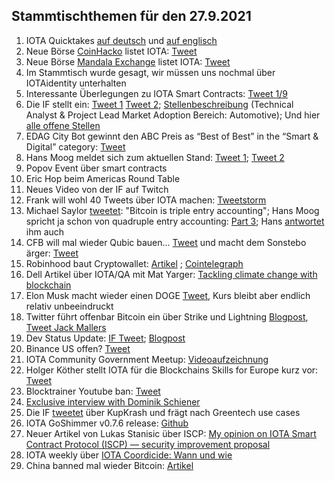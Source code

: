 ## Stammtischthemen für den 27.9.2021

1. IOTA Quicktakes [auf deutsch](https://www.youtube.com/watch?v=89i6sHzTnA8) und [auf englisch](https://www.youtube.com/watch?v=JMnHzcftEBQ)
2. Neue Börse [CoinHacko](https://www.coinhako.com/users/sign_in) listet IOTA: [Tweet](https://twitter.com/coinhako/status/1439884653721047043?s=19)
3. Neue Börse [Mandala Exchange](https://trade.mandala.exchange/en/trade/basic/IOTA_BTC) listet IOTA: [Tweet](https://twitter.com/MandalaEx/status/1440112938677903360?s=20)
4. Im Stammtisch wurde gesagt, wir müssen uns nochmal über IOTAidentity unterhalten
5. Interessante Überlegungen zu IOTA Smart Contracts: [Tweet 1/9](https://twitter.com/Rob_Daykin/status/1440023393043193860?s=20)
6. Die IF stellt ein: [Tweet 1](https://twitter.com/iota/status/1440285029628665869?s=20) [Tweet 2](https://twitter.com/iota/status/1440949254554624000?s=20); [Stellenbeschreibung](https://iota.bamboohr.com/jobs/view.php?id=169&source=aWQ9NA%3D%3D) (Technical Analyst & Project Lead Market Adoption Bereich: Automotive); Und hier [alle offene Stellen](https://iota.bamboohr.com/jobs/)
7. EDAG City Bot gewinnt den ABC Preis as “Best of Best” in the “Smart & Digital” category: [Tweet](https://twitter.com/EDAGGroup/status/1440317403108282368?s=20)
8. Hans Moog meldet sich zum aktuellen Stand: [Tweet 1](https://twitter.com/hus_qy/status/1440264643721662480?s=20); [Tweet 2](https://twitter.com/hus_qy/status/1440264702160818181?s=20)
9. Popov Event über smart contracts
10. Eric Hop beim Americas Round Table
11. Neues Video von der IF auf Twitch
12. Frank will wohl 40 Tweets über IOTA machen: [Tweetstorm](https://twitter.com/2779530283Mi/status/1440241364084477954?s=20)
13. Michael Saylor [tweetet](https://twitter.com/michael_saylor/status/1440661794884763648?s=20): "Bitcoin is triple entry accounting"; Hans Moog spricht ja schon von quadruple entry accounting: [Part 3](https://husqy.medium.com/the-trust-machine-part3-quadruple-entry-accounting-6da022f5e832); Hans [antwortet](https://twitter.com/hus_qy/status/1440695139307974659?s=19) ihm auch
14. CFB will mal wieder Qubic bauen... [Tweet](https://twitter.com/c___f___b/status/1440420940752379916?s=19) und macht dem Sonstebo ärger: [Tweet](https://twitter.com/c___f___b/status/1440928388559089666?s=20) 
15. Robinhood baut Cryptowallet: [Artikel](https://cryptobriefing.com/robinhood-to-launch-crypto-wallet-in-2022/) ; [Cointelegraph](https://cointelegraph.com/news/robinhood-confirms-crypto-wallet-feature-on-app-starting-in-october) 
16. Dell Artikel über IOTA/QA mit Mat Yarger: [Tackling climate change with blockchain](https://www.delltechnologies.com/en-us/perspectives/tackling-climate-change-with-blockchain/) 
17. Elon Musk macht wieder einen DOGE [Tweet](https://twitter.com/elonmusk/status/1440780474662543370?s=20), Kurs bleibt aber endlich relativ unbeeindruckt
18. Twitter führt offenbar Bitcoin ein über Strike und Lightning [Blogpost](https://blog.twitter.com/en_us/topics/product/2021/bringing-tips-to-everyone), [Tweet Jack Mallers](https://twitter.com/jackmallers/status/1441089090628177933?s=19) 
19. Dev Status Update: [IF Tweet](https://twitter.com/iota/status/1441045102789529600?s=19); [Blogpost](https://blog.iota.org/dev-status-update-september-2021/amp/?__twitter_impression=true) 
20. Binance US offen? [Tweet](https://twitter.com/ewmjcc/status/1441077559320399874?s=19) 
21. IOTA Community Government Meetup: [Videoaufzeichnung](https://youtu.be/z8JgMD_6K0Y) 
22. Holger Köther stellt IOTA für die Blockchains Skills for Europe kurz vor: [Tweet](https://twitter.com/CHAISE_EU/status/1441015207741038593?s=19) 
23. Blocktrainer Youtube ban: [Tweet](https://twitter.com/blocktrainer/status/1441106762610868231?s=19) 
24. [Exclusive interview with Dominik Schiener](https://coinful.net/exclusive-interview-with-dominik-schiener-co-founder-of-iota/) 
25. Die IF [tweetet](https://twitter.com/iota/status/1441009743699513350?s=19) über KupKrash und frägt nach Greentech use cases 
26. IOTA GoShimmer v0.7.6 release: [Github](https://github.com/iotaledger/goshimmer/releases/tag/v0.7.6) 
29. Neuer Artikel von Lukas Stanisic über ISCP: [My opinion on IOTA Smart Contract Protocol (ISCP) — security improvement proposal
](https://luka99.medium.com/my-opinion-on-iota-smart-contract-protocol-iscp-security-improvement-proposal-c6ca3ca3df23) 
30. IOTA weekly über [IOTA Coordicide: Wann und wie](https://youtu.be/jcp9H3y_DOY) 
31. China banned mal wieder Bitcoin: [Artikel](https://www.deraktionaer.de/artikel/maerkte-forex-zinsen/breaking-alles-illegal-china-hammer-bringt-bitcoin-co-unter-druck-20237803.html) 

